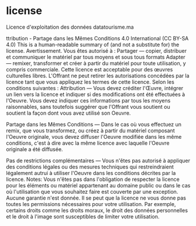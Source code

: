 # license
Licence d'exploitation des données datatourisme.ma

ttribution - Partage dans les Mêmes Conditions 4.0 International (CC BY-SA 4.0)
This is a human-readable summary of (and not a substitute for) the license. Avertissement.
Vous êtes autorisé à :
Partager — copier, distribuer et communiquer le matériel par tous moyens et sous tous formats
Adapter — remixer, transformer et créer à partir du matériel
pour toute utilisation, y compris commerciale.
Cette licence est acceptable pour des œuvres culturelles libres.
L'Offrant ne peut retirer les autorisations concédées par la licence tant que vous appliquez les termes de cette licence.
Selon les conditions suivantes :
Attribution — Vous devez créditer l'Œuvre, intégrer un lien vers la licence et indiquer si des modifications ont été effectuées à l'Oeuvre. Vous devez indiquer ces informations par tous les moyens raisonnables, sans toutefois suggérer que l'Offrant vous soutient ou soutient la façon dont vous avez utilisé son Oeuvre.

Partage dans les Mêmes Conditions — Dans le cas où vous effectuez un remix, que vous transformez, ou créez à partir du matériel composant l'Oeuvre originale, vous devez diffuser l'Oeuvre modifiée dans les même conditions, c'est à dire avec la même licence avec laquelle l'Oeuvre originale a été diffusée.

Pas de restrictions complémentaires — Vous n'êtes pas autorisé à appliquer des conditions légales ou des mesures techniques qui restreindraient légalement autrui à utiliser l'Oeuvre dans les conditions décrites par la licence.
Notes:
Vous n'êtes pas dans l'obligation de respecter la licence pour les éléments ou matériel appartenant au domaine public ou dans le cas où l'utilisation que vous souhaitez faire est couverte par une exception.
Aucune garantie n'est donnée. Il se peut que la licence ne vous donne pas toutes les permissions nécessaires pour votre utilisation. Par exemple, certains droits comme les droits moraux, le droit des données personnelles et le droit à l'image sont susceptibles de limiter votre utilisation.
